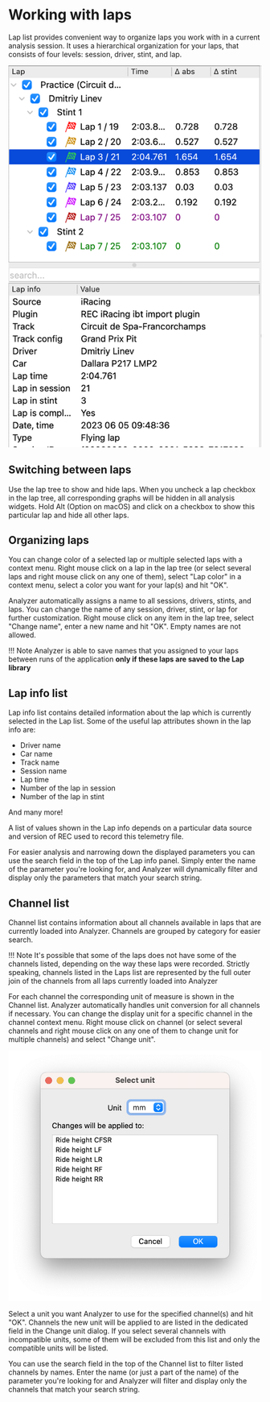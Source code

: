 # Working with laps

Lap list provides convenient way to organize laps you work with in a current analysis session. It uses
a hierarchical organization for your laps, that consists of four levels: session, driver, stint, and lap.

![Analyzer lap list](img/analyzer_lap_tree.png "Analyzer lap list")

## Switching between laps

Use the lap tree to show and hide laps. When you uncheck a lap checkbox in the lap tree, all corresponding 
graphs will be hidden in all analysis widgets. Hold Alt (Option on macOS) and click on a checkbox to
show this particular lap and hide all other laps.

## Organizing laps

You can change color of a selected lap or multiple selected laps with a context menu. Right mouse click on
a lap in the lap tree (or select several laps and right mouse click on any one of them), select "Lap color"
in a context menu, select a color you want for your lap(s) and hit "OK". 

Analyzer automatically assigns a name to all sessions, drivers, stints, and laps. You can change the name of 
any session, driver, stint, or lap for further customization. Right mouse click on any item in the lap tree,
select "Change name", enter a new name and hit "OK". Empty names are not allowed. 

!!! Note 
    Analyzer is able to save names that you assigned to your laps between runs of the application **only 
    if these laps are saved to the Lap library**

## Lap info list

Lap info list contains detailed information about the lap which is currently selected in the Lap list. 
Some of the useful lap attributes shown in the lap info are:

- Driver name
- Car name
- Track name
- Session name
- Lap time
- Number of the lap in session
- Number of the lap in stint

And many more!

A list of values shown in the Lap info depends on a particular data source and version of REC used to record this
telemetry file.

For easier analysis and narrowing down the displayed parameters you can use the search field in the top of the 
Lap info panel. Simply enter the name of the parameter you're looking for, and Analyzer will dynamically 
filter and display only the parameters that match your search string. 

## Channel list

Channel list contains information about all channels available in laps that are currently loaded into Analyzer.
Channels are grouped by category for easier search. 

!!! Note 
    It's possible that some of the laps does not have some of the channels listed, depending on the way these laps
    were recorded. Strictly speaking, channels listed in the Laps list are represented by the full outer join of
    the channels from all laps currently loaded into Analyzer

For each channel the corresponding unit of measure is shown in the Channel list. Analyzer automatically handles 
unit conversion for all channels if necessary. You can change the display unit for a  specific channel 
in the channel context menu. Right mouse click on channel (or select several channels and right mouse click on 
any one of them to change unit for multiple channels) and select "Change unit".  

![Analyzer change unit dialog](img/analyzer_change_unit_src.png "Analyzer change unit dialog")

Select a unit you want Analyzer to use for the specified channel(s) and hit "OK". Channels the new unit
will be applied to are listed in the dedicated field in the Change unit dialog. If you select several channels
with incompatible units, some of them will be excluded from this list and only the compatible units will be listed.

You can use the search field in the top of the Channel list to filter listed channels by names. Enter the name
(or just a part of the name) of the parameter you're looking for and Analyzer will filter and display only the
channels that match your search string. 
